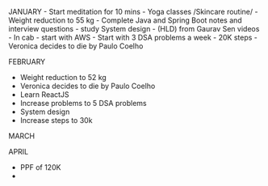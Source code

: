 JANUARY
	- Start meditation for 10 mins
	- Yoga classes /Skincare routine/ 
	- Weight reduction to 55 kg
	- Complete Java and Spring Boot notes and interview questions
	- study System design - (HLD) from Gaurav Sen videos 
	- In cab - start with AWS
	- Start with 3 DSA problems a week
	- 20K steps
	- Veronica decides to die by Paulo Coelho
	
FEBRUARY
- Weight reduction to 52 kg
- Veronica decides to die by Paulo Coelho
- Learn ReactJS
- Increase problems to 5 DSA problems
- System design
- Increase steps to 30k

MARCH

APRIL
- PPF of 120K
- 
